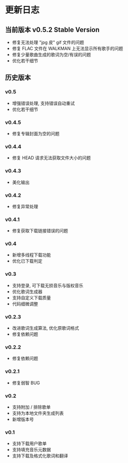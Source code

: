 # 更新日志

## 当前版本 v0.5.2 Stable Version

- 修复无法处理 "jpg 皮" gif 文件的问题
- 修复 FLAC 文件在 WALKMAN 上无法显示所有歌手的问题
- 修复少量歌曲生成的歌词为空/有误的问题
- 优化若干细节

## 历史版本

### v0.5

- 增强错误处理, 支持错误自动重试
- 优化若干细节

### v0.4.5

- 修复专辑封面为空的问题

### v0.4.4

- 修复 HEAD 请求无法获取文件大小的问题

### v0.4.3

- 美化输出

### v0.4.2

- 修复异常处理

### v0.4.1

- 修复获取下载链接错误的问题

### v0.4

- 新增多线程下载功能
- 优化已下载判定

### v0.3

- 支持登录, 可下载无损音乐与版权音乐
- 优化歌词生成器
- 支持自定义下载质量
- 代码细微调整

### v0.2.3

- 改进歌词生成算法, 优化原歌词格式
- 修复依赖问题

### v0.2.2

- 修复依赖问题

### v0.2.1

- 修复弱智 BUG

### v0.2

- 支持附加 / 排除歌单
- 支持为本地文件夹生成列表
- 新增版本号

### v0.1

- 支持下载用户歌单
- 支持填充音乐元数据
- 支持下载及格式化歌词和翻译